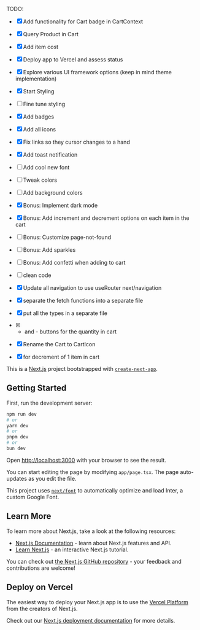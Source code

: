 
TODO:

- [X] Add functionality for Cart badge in CartContext
- [X] Query Product in Cart
- [X] Add item cost
- [X] Deploy app to Vercel and assess status
- [X] Explore various UI framework options (keep in mind theme implementation)
- [X] Start Styling
- [ ] Fine tune styling
- [X] Add badges
- [X] Add all icons
- [X] Fix links so they cursor changes to a hand
- [X] Add toast notification
- [ ] Add cool new font
- [ ] Tweak colors
- [ ] Add background colors
- [X] Bonus: Implement dark mode
- [X] Bonus: Add increment and decrement options on each item in the cart
- [ ] Bonus: Customize page-not-found
- [ ] Bonus: Add sparkles
- [ ] Bonus: Add confetti when adding to cart
- [ ] clean code
- [X] Update all navigation to use useRouter next/navigation
- [X] separate the fetch functions into a separate file
- [X] put all the types in a separate file
- [X] + and - buttons for the quantity in cart
- [X] Rename the Cart to CartIcon
- [X] for decrement of 1 item in cart


This is a [Next.js](https://nextjs.org/) project bootstrapped with [`create-next-app`](https://github.com/vercel/next.js/tree/canary/packages/create-next-app).

## Getting Started

First, run the development server:

```bash
npm run dev
# or
yarn dev
# or
pnpm dev
# or
bun dev
```

Open [http://localhost:3000](http://localhost:3000) with your browser to see the result.

You can start editing the page by modifying `app/page.tsx`. The page auto-updates as you edit the file.

This project uses [`next/font`](https://nextjs.org/docs/basic-features/font-optimization) to automatically optimize and load Inter, a custom Google Font.

## Learn More

To learn more about Next.js, take a look at the following resources:

- [Next.js Documentation](https://nextjs.org/docs) - learn about Next.js features and API.
- [Learn Next.js](https://nextjs.org/learn) - an interactive Next.js tutorial.

You can check out [the Next.js GitHub repository](https://github.com/vercel/next.js/) - your feedback and contributions are welcome!

## Deploy on Vercel

The easiest way to deploy your Next.js app is to use the [Vercel Platform](https://vercel.com/new?utm_medium=default-template&filter=next.js&utm_source=create-next-app&utm_campaign=create-next-app-readme) from the creators of Next.js.

Check out our [Next.js deployment documentation](https://nextjs.org/docs/deployment) for more details.
